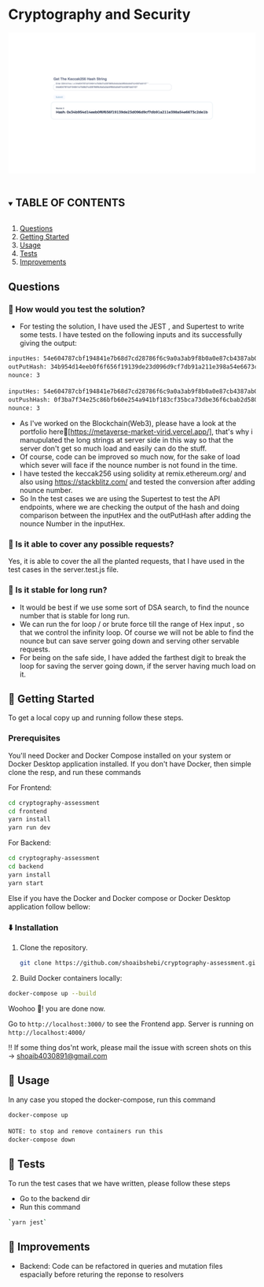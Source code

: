 # Cryptography and Security

<p align="center">
  <img src="./frontend/public/app-image1.png" alt="Logo">
</p>

<!-- TABLE OF CONTENTS -->
<details open="open">
  <summary><h2 style="display: inline-block">TABLE OF CONTENTS</h2></summary>
  <ol>
      <li>
        <a href="#Questions">Questions</a>
      </li>
        <li><a href="#Getting-Started">Getting Started</a></li>
        <li><a href="#Usage">Usage</a></li>
        <li><a href="#Tests">Tests</a></li>
        <li><a href="#Improvements">Improvements</a></li>
  </ol>
</details>

<!-- Questions -->

## Questions

### 🧪 How would you test the solution?

- For testing the solution, I have used the JEST , and Supertest to write some tests.
  I have tested on the following inputs and its successfully giving the output:

```sh
inputHes: 54e604787cbf194841e7b68d7cd28786f6c9a0a3ab9f8b0a0e87cb4387ab0107
outPutHash: 34b954d14eeb0f6f656f19139de23d096d9cf7db91a211e398a54e6673c2de1b
nounce: 3

inputHes: 54e604787cbf194841e7b68d7cd28786f6c9a0a3ab9f8b0a0e87cb4387ab0100
outPushHash: 0f3ba7f34e25c86bfb60e254a941bf183cf35bca73dbe36f6cbab2d580eba6ff
nounce: 3
```

- As I've worked on the Blockchain(Web3), please have a look at the portfolio here🚀[https://metaverse-market-virid.vercel.app/], that's why i manupulated the long strings at server side in this way so that the server don't get so much load and easily can do the stuff.
- Of course, code can be improved so much now, for the sake of load which sever will face if the nounce number is not found in the time.
- I have tested the keccak256 using solidity at remix.ethereum.org/ and also using https://stackblitz.com/ and tested the conversion after adding nounce number.
- So In the test cases we are using the Supertest to test the API endpoints, where we are checking the output of the hash and doing comparison between the inputHex and the outPutHash after adding the nounce Number in the inputHex.

### 🔄 Is it able to cover any possible requests?

Yes, it is able to cover the all the planted requests, that I have used in the test cases in the server.test.js file.

### 💪 Is it stable for long run?

- It would be best if we use some sort of DSA search, to find the nounce number that is stable for long run.
- We can run the for loop / or brute force till the range of Hex input , so that we control the infinity loop. Of course we will not be able to find the nounce but can save server going down and serving other servable requests.
- For being on the safe side, I have added the farthest digit to break the loop for saving the server going down, if the server having much load on it.

<!-- Getting Started -->

## 🚀 Getting Started

To get a local copy up and running follow these steps.

### Prerequisites

You'll need Docker and Docker Compose installed on your system or Docker Desktop application installed.
If you don't have Docker, then simple clone the resp, and run these commands

For Frontend:

```sh
cd cryptography-assessment
cd frontend
yarn install
yarn run dev

```

For Backend:

```sh
cd cryptography-assessment
cd backend
yarn install
yarn start

```

Else if you have the Docker and Docker compose or Docker Desktop application follow bellow:

### ⬇️ Installation

1. Clone the repository.

   ```sh
   git clone https://github.com/shoaibshebi/cryptography-assessment.git && cd cryptography-assessment
   ```

2. Build Docker containers locally:

```bash
docker-compose up --build
```

Woohoo 🙌! you are done now.

Go to `http://localhost:3000/` to see the Frontend app.
Server is running on `http://localhost:4000/`

‼️ If some thing dos'nt work, please mail the issue with screen shots on this -> shoaib4030891@gmail.com

<!-- Usage -->

## 🤸 Usage

In any case you stoped the docker-compose, run this command

```bash
docker-compose up

NOTE: to stop and remove containers run this
docker-compose down
```

<!-- Tests -->

## 🧪 Tests

To run the test cases that we have written, please follow these steps

- Go to the backend dir
- Run this command

```bash
`yarn jest`

```

<!-- Improvements -->

## 🔧 Improvements

- Backend: Code can be refactored in queries and mutation files espacially before returing the reponse to resolvers
